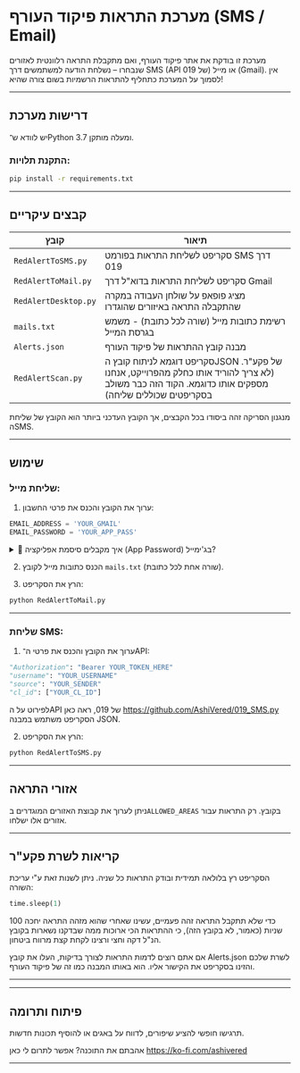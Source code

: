 # מערכת התראות פיקוד העורף (SMS / Email)

מערכת זו בודקת את אתר פיקוד העורף, ואם מתקבלת התראה רלוונטית לאזורים שנבחרו – נשלחת הודעה למשתמשים דרך SMS (API של 019) או מייל (Gmail).
אין לסמוך על המערכת כתחליף להתראות הרשמיות בשום צורה שהיא!

---

## דרישות מערכת

יש לוודא ש־Python 3.7 ומעלה מותקן.

### התקנת תלויות:

```bash
pip install -r requirements.txt
```


---

## קבצים עיקריים

| קובץ | תיאור |
|------|--------|
| `RedAlertToSMS.py` | סקריפט לשליחת התראות בפורמט SMS דרך 019 |
| `RedAlertToMail.py` | סקריפט לשליחת התראות בדוא"ל דרך Gmail |
| `RedAlertDesktop.py` | מציג פופאפ על שולחן העבודה במקרה שהתקבלה התראה באיזורים שהוגדרו |
| `mails.txt` | רשימת כתובות מייל (שורה לכל כתובת) - משמש בגרסת המייל |
| `Alerts.json` | מבנה קובץ ההתראות של פיקוד העורף |
| `RedAlertScan.py` | סקריפט דוגמא לניתוח קובץ הJSON של פקע"ר. (לא צריך להוריד אותו כחלק מהפרוייקט, אנחנו מספקים אותו כדוגמא. הקוד הזה כבר משולב בסקריפטים שכוללים שליחה) |

מנגנון הסריקה זהה ביסודו בכל הקבצים, אך הקובץ העדכני ביותר הוא הקובץ של שליחת הSMS.


---

## שימוש

### שליחת מייל:

1. ערוך את הקובץ והכנס את פרטי החשבון:
```python
EMAIL_ADDRESS = 'YOUR_GMAIL'
EMAIL_PASSWORD = 'YOUR_APP_PASS'
```
<details>
<summary>📌 איך מקבלים סיסמת אפליקציה (App Password) בג'ימייל?</summary>

1. היכנס לחשבון ה־Google שלך: [https://myaccount.google.com](https://myaccount.google.com)

2. עבור ללשונית **אבטחה** (Security)

3. ודא שהפעלת **אימות דו־שלבי** (2-Step Verification)

4. לאחר מכן יופיע סעיף חדש – **סיסמאות אפליקציה** (App Passwords)

5. לחץ על **יצירת סיסמה חדשה**:
   - בחר באפליקציה (`Mail`)
   - בחר במכשיר (`Other`) וכתוב לדוגמה: `PikudAlert`

6. תתקבל סיסמה בת 16 תווים – השתמש בה כ־`EMAIL_PASSWORD` בקוד


</details>

2. הכנס כתובות מייל לקובץ `mails.txt` (שורה אחת לכל כתובת).

3. הרץ את הסקריפט:
```bash
python RedAlertToMail.py
```

---

### שליחת SMS:

1. ערוך את הקובץ והכנס את פרטי ה־API:
```python
"Authorization": "Bearer YOUR_TOKEN_HERE"
"username": "YOUR_USERNAME"
"source": "YOUR_SENDER"
"cl_id": ["YOUR_CL_ID"]
```
לפירוט על הAPI של 019, ראה כאן
https://github.com/AshiVered/019_SMS.py
הסקריפט משתמש במבנה JSON.

2. הרץ את הסקריפט:
```bash
python RedAlertToSMS.py
```

---

##  אזורי התראה

ניתן לערוך את קבוצת האזורים המוגדרים ב`ALLOWED_AREAS` בקובץ. רק התראות עבור אזורים אלו ישלחו.

---

## קריאות לשרת פקע"ר

הסקריפט רץ בלולאה תמידית ובודק התראות כל שניה. ניתן לשנות זאת ע"י עריכת השורה:
```python
time.sleep(1)
```
כדי שלא תתקבל התראה זהה פעמיים, עשינו שאחרי שהוא מזהה התראה יחכה 100 שניות (כאמור, לא בקובץ הזה), כי ההתראות הכי ארוכות ממה שבדקנו נשארות בקובץ הנ"ל דקה וחצי ורצינו לקחת קצת מרווח ביטחון.

אם אתם רוצים לדמות התראות לצורך בדיקות, העלו את קובץ Alerts.json לשרת שלכם והזינו בסקריפט את הקישור אליו. הוא באותו המבנה כמו זה של פיקוד העורף.

---

---

## פיתוח ותרומה

תרגישו חופשי להציע שיפורים, לדווח על באגים או להוסיף תכונות חדשות.

אהבתם את התוכנה? אפשר לתרום לי כאן
https://ko-fi.com/ashivered

---

